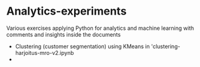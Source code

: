 # Analytics-experiments
Various exercises applying Python for analytics and machine learning with comments and insights inside the documents
- Clustering (customer segmentation) using KMeans in 'clustering-harjoitus-mro-v2.ipynb
- 
